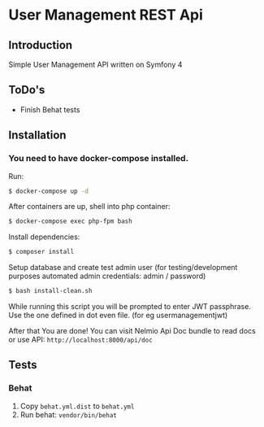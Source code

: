 # User Management REST Api

## Introduction

Simple User Management API written on Symfony 4


## ToDo's

- Finish Behat tests

## Installation

### **You need to have docker-compose installed.**
Run:

```bash
$ docker-compose up -d
```

After containers are up, shell into php container:

```bash
$ docker-compose exec php-fpm bash
```

Install dependencies:

```bash
$ composer install
```

Setup database and create test admin user (for testing/development purposes automated admin credentials: admin / password)

```bash
$ bash install-clean.sh
```

While running this script you will be prompted to enter JWT passphrase. Use the one defined in dot even file. (for eg usermanagementjwt)

After that You are done! You can visit Nelmio Api Doc bundle to read docs or use API: `http://localhost:8000/api/doc` 

## Tests

### Behat
1. Copy `behat.yml.dist` to `behat.yml` 
2. Run behat: `vendor/bin/behat`

